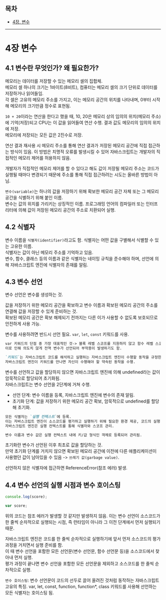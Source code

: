 ## 목차

- [4장. 변수](#4장-변수)

---

# 4장 변수

## 4.1 변수란 무엇인가? 왜 필요한가?

메모리는 데이터를 저장할 수 있는 메모리 셀의 집합체.  
메모리 셀 하나의 크기는 1바이트(8비트), 컴퓨터는 메모리 셀의 크기 단위로 데이터를 저장하거나 읽어들임.  
각 셀은 고유의 메모리 주소를 가지고, 이는 메모리 공간의 위치를 나타내며, 0부터 시작해 메모리의 크기만큼 정수로 표현됨.

`10 + 20`이라는 연산을 한다고 했을 때, 10, 20은 메모리 상의 임의의 위치(메모리 주소)에 기억(저장)되고 CPU는 이 값을 읽어들여 연산 수행. 결과 값도 메모리의 임의의 위치에 저장.  
메모리에 저장되는 모든 값은 2진수로 저장.

연산 결과 재사용 시 메모리 주소를 통해 연산 결과가 저장된 메모리 공간에 직접 접근하는 방식이 있음. 이 방법은 치명적 오류를 발생시킬 수 있어 자바스크립트는 개발자의 직접적인 메모리 제어를 허용하지 않음.

개발자가 직접적인 메모리 제어를 할 수 있다고 해도 값이 저장될 메모리 주소는 코드가 실행될 때마다 변경되기 때문에 주소를 통해 직접 접근하려는 시도는 올바른 방법이 아님.

`변수(variable)`는 하나의 값을 저장하기 위해 확보한 메모리 공간 자체 또는 그 메모리 공간을 식별하기 위해 붙인 이름.  
변수는 값의 위치를 가리키는 상징적인 이름. 프로그래밍 언어의 컴파일러 또는 인터프리터에 의해 값이 저장된 메모리 공간의 주소로 치환되어 실행.

## 4.2 식별자

변수 이름을 `식별자(identifier)`라고도 함. 식별자는 어떤 값을 구별해서 식별할 수 있는 고유한 이름.  
식별자는 값이 아닌 메모리 주소를 기억하고 있음.  
변수, 함수, 클래스 등의 이름과 같은 식별자는 네이밍 규칙을 준수해야 하며, 선언에 의해 자바스크립트 엔진에 식별자의 존재를 알림.

## 4.3 변수 선언

변수 선언은 변수를 생성하는 것.

값을 저장하기 위한 메모리 공간을 확보하고 변수 이름과 확보된 메모리 공간의 주소를 연결해 값을 저장할 수 있게 준비하는 것.  
확보된 메모리 공간은 확보 해제되기 전까지는 다른 이가 사용할 수 없도록 보호되므로 안전하게 사용 가능.

변수를 사용하려면 반드시 선언 필요. `var`, `let`, `const` 키워드를 사용.

```md
var 키워드의 단점 중 가장 대표적인 것-> 블록 레벨 스코프를 지원하지 않고 함수 레벨 스코프를 지원한다는 것.  
이로 인해 의도치 않게 전역 변수가 선언되어 부작용이 발생하기도 함.

`키워드`는 자바스크립트 코드를 해석하고 실행하는 자바스크립트 엔진이 수행할 동작을 규정한 일종의 명령.  
자바스크립트 엔진이 키워드를 만나면 자신이 수행해야 할 약속된 동작을 수행.
```

변수를 선언하고 값을 할당하지 않으면 자바스크립트 엔진에 의해 undefined라는 값이 암묵적으로 할당되어 초기화됨.  
자바스크립트는 변수 선언을 2단계에 거쳐 수행.

- 선언 단계: 변수 이름을 등록, 자바스크립트 엔진에 변수의 존재 알림.
- 초기화 단계: 값을 저장하기 위한 메모리 공간 확보, 암묵적으로 undefined를 할당해 초기화.

```md
모든 식별자는 `실행 컨텍스트`에 등록.  
이는 자바스크립트 엔진이 소스코드를 평가하고 실행하기 위해 필요한 환경 제공, 코드의 실행 결과를 실제로 관리하는 영역.  
자바스크립트 엔진은 실행 컨텍스트를 통해 식별자와 스코프 관리.

변수 이름과 변수 값은 실행 컨텍스트 내에 키/값 형식인 객체로 등록되어 관리됨.
```

초기화란 변수가 선언된 이후 최초로 값을 할당하는 것.  
만약 초기화 단계를 거치지 않으면 확보된 메모리 공간에 이전에 다른 애플리케이션이 사용했던 값이 남아있을 수 있음 -> `쓰레기 값(garbage value)`.

선언하지 않은 식별자에 접근하면 ReferenceError(참조 에러) 발생.

## 4.4 변수 선언의 실행 시점과 변수 호이스팅

```js
console.log(score);

var score;
```

위의 코드는 참조 에러가 발생할 것 같지만 발생하지 않음. 이는 변수 선언이 소스코드가 한 줄씩 순차적으로 실행되는 시점, 즉 런타임이 아니라 그 이전 단계에서 먼저 실행되기 때문.

자바스크립트 엔진은 코드를 한 줄씩 순차적으로 실행하기에 앞서 먼저 소스코드의 평가 과정을 거치면서 실행 준비를 함.  
이 때 변수 선언을 포함한 모든 선언문(변수 선언문, 함수 선언문 등)을 소스코드에서 찾아내 먼저 실행.  
평가 과정이 끝나면 변수 선언을 포함한 모든 선언문을 제외하고 소스코드를 한 줄씩 순차적으로 실행.

`변수 호이스팅`: 변수 선언문이 코드의 선두로 끌어 올려진 것처럼 동작하는 자바스크립트 고유의 특징. var, let, const, function, function\*, class 키워드를 사용해 선언하는 모든 식별자는 호이스팅 됨.
